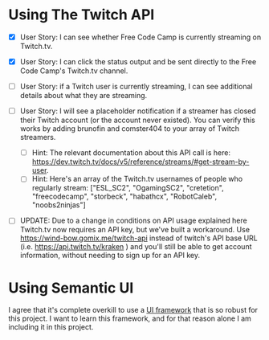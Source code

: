 # Using The Twitch API

- [x] User Story: I can see whether Free Code Camp is currently streaming on Twitch.tv.
- [x] User Story: I can click the status output and be sent directly to the Free Code Camp's Twitch.tv channel.
- [ ] User Story: if a Twitch user is currently streaming, I can see additional details about what they are streaming.
- [ ] User Story: I will see a placeholder notification if a streamer has closed their Twitch account (or the account never existed). You can verify this works by adding brunofin and comster404 to your array of Twitch streamers.

  - [ ] Hint: The relevant documentation about this API call is here: https://dev.twitch.tv/docs/v5/reference/streams/#get-stream-by-user.
  - [ ] Hint: Here's an array of the Twitch.tv usernames of people who regularly stream: ["ESL_SC2", "OgamingSC2", "cretetion", "freecodecamp", "storbeck", "habathcx", "RobotCaleb", "noobs2ninjas"]

- [ ] UPDATE: Due to a change in conditions on API usage explained here Twitch.tv now requires an API key, but we've built a workaround. Use https://wind-bow.gomix.me/twitch-api instead of twitch's API base URL (i.e. https://api.twitch.tv/kraken ) and you'll still be able to get account information, without needing to sign up for an API key.

# Using Semantic UI

I agree that it's complete overkill to use a [UI framework](https://semantic-ui.com/) that is so robust for this project. I want to learn this framework, and for that reason alone I am including it in this project.
